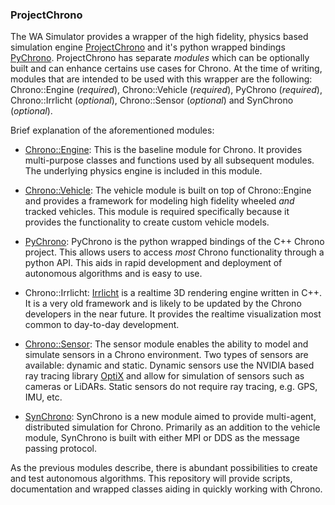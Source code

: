 ### ProjectChrono

The WA Simulator provides a wrapper of the high fidelity, physics based simulation engine [ProjectChrono](http://www.projectchrono.org/) and it's python wrapped bindings [PyChrono](http://www.projectchrono.org/pychrono/). ProjectChrono has separate _modules_ which can be optionally built and can enhance certains use cases for Chrono. At the time of writing, modules that are intended to be used with this wrapper are the following: Chrono::Engine (_required_), Chrono::Vehicle (_required_), PyChrono (_required_),  Chrono::Irrlicht (_optional_), Chrono::Sensor (_optional_) and SynChrono (_optional_).

Brief explanation of the aforementioned modules:

  - [Chrono::Engine](http://api.projectchrono.org/manual_root.html): This is the baseline module for Chrono. It provides multi-purpose classes and functions used by all subsequent modules. The underlying physics engine is included in this module.

  - [Chrono::Vehicle](http://api.projectchrono.org/manual_vehicle.html): The vehicle module is built on top of Chrono::Engine and provides a framework for modeling high fidelity wheeled _and_ tracked vehicles. This module is required specifically because it provides the functionality to create custom vehicle models.

  - [PyChrono](http://api.projectchrono.org/pychrono_introduction.html): PyChrono is the python wrapped bindings of the C++ Chrono project. This allows users to access _most_ Chrono functionality through a python API. This aids in rapid development and deployment of autonomous algorithms and is easy to use.

  - Chrono::Irrlicht: [Irrlicht](http://irrlicht.sourceforge.net/) is a realtime 3D rendering engine written in C++. It is a very old framework and is likely to be updated by the Chrono developers in the near future. It provides the realtime visualization most common to day-to-day development.

  - [Chrono::Sensor](http://api.projectchrono.org/manual_sensor.html): The sensor module enables the ability to model and simulate sensors in a Chrono environment. Two types of sensors are available: dynamic and static. Dynamic sensors use the NVIDIA based ray tracing library [OptiX](https://developer.nvidia.com/optix) and allow for simulation of sensors such as cameras or LiDARs. Static sensors do not require ray tracing, e.g. GPS, IMU, etc.

  - [SynChrono](http://api.projectchrono.org/group__synchrono.html): SynChrono is a new module aimed to provide multi-agent, distributed simulation for Chrono. Primarily as an addition to the vehicle module, SynChrono is built with either MPI or DDS as the message passing protocol.

As the previous modules describe, there is abundant possibilities to create and test autonomous algorithms. This repository will provide scripts, documentation and wrapped classes aiding in quickly working with Chrono.